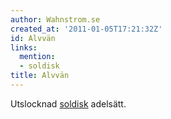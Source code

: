 ```yaml
---
author: Wahnstrom.se
created_at: '2011-01-05T17:21:32Z'
id: Alvvän
links:
  mention:
  - soldisk
title: Alvvän
---
```


Utslocknad [soldisk] adelsätt.

  [soldisk]: soldisk